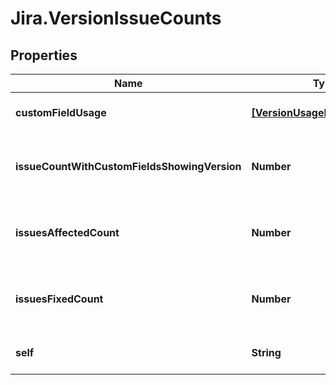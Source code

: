 # Jira.VersionIssueCounts

## Properties

Name | Type | Description | Notes
------------ | ------------- | ------------- | -------------
**customFieldUsage** | [**[VersionUsageInCustomField]**](VersionUsageInCustomField.md) | List of custom fields using the version. | [optional] [readonly] 
**issueCountWithCustomFieldsShowingVersion** | **Number** | Count of issues where a version custom field is set to the version. | [optional] [readonly] 
**issuesAffectedCount** | **Number** | Count of issues where the &#x60;affectedVersion&#x60; is set to the version. | [optional] [readonly] 
**issuesFixedCount** | **Number** | Count of issues where the &#x60;fixVersion&#x60; is set to the version. | [optional] [readonly] 
**self** | **String** | The URL of these count details. | [optional] [readonly] 


